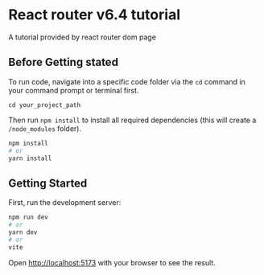 # React router v6.4 tutorial

A tutorial provided by react router dom page

## Before Getting stated

To run code, navigate into a specific code folder via the `cd` command in your command prompt or terminal first.

```
cd your_project_path
```

Then run `npm install` to install all required dependencies (this will create a `/node_modules` folder).

```bash
npm install
# or
yarn install
```

## Getting Started

First, run the development server:

```bash
npm run dev
# or
yarn dev
# or
vite
```

Open [http://localhost:5173](http://localhost:3000) with your browser to see the result.
